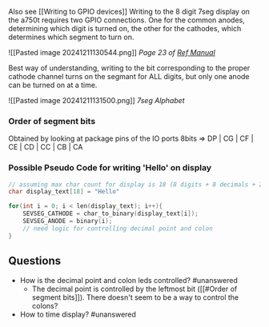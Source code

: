 Also see [[Writing to GPIO devices]] 
Writing to the 8 digit 7seg display on the a750t requires two GPIO connections. One for the common anodes, determining which digit is turned on, the other for the cathodes, which determines which segment to turn on. 

![[Pasted image 20241211130544.png]]
_Page 23 of [Ref Manual](https://digilent.com/reference/_media/reference/programmable-logic/nexys-a7/nexys-a7_rm.pdf)_

Best way of understanding, writing to the bit corresponding to the proper cathode channel turns on the segmant for ALL digits, but only one anode can be turned on at a time.

![[Pasted image 20241211131500.png]]
_7seg Alphabet_

### Order of segment bits

Obtained by looking at package pins of the IO ports 
8bits => DP |  CG | CF | CE | CD | CC | CB | CA

### Possible Pseudo Code for writing 'Hello' on display

```c
// assuming max char count for display is 18 (8 digits + 8 decimals + 2 colons)
char display_text[18] = "Hello"

for(int i = 0; i < len(display_text); i++){
	SEVSEG_CATHODE = char_to_binary(display_text[i]);
	SEVSEG_ANODE = binary(i);
	// need logic for controlling decimal point and colon
}

```


## Questions

- How is the decimal point and colon leds controlled? #unanswered
	- The decimal point is controlled by the leftmost bit ([[#Order of segment bits]]). There doesn't seem to be a way to control the colons?
- How to time display? #unanswered